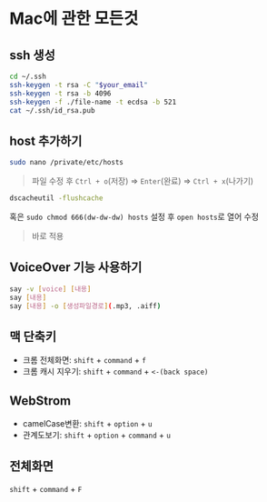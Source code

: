 # Mac에 관한 모든것

## ssh 생성

```sh
cd ~/.ssh
ssh-keygen -t rsa -C "$your_email"
ssh-keygen -t rsa -b 4096
ssh-keygen -f ./file-name -t ecdsa -b 521
cat ~/.ssh/id_rsa.pub
```

## host 추가하기

```sh
sudo nano /private/etc/hosts
```
> 파일 수정 후 `Ctrl + o`(저장) => `Enter`(완료) => `Ctrl + x`(나가기)

```sh
dscacheutil -flushcache
```

혹은 `sudo chmod 666(dw-dw-dw) hosts` 설정 후 `open hosts`로 열어 수정 

> 바로 적용

## VoiceOver 기능 사용하기
```sh
say -v [voice] [내용]
say [내용]
say [내용] -o [생성파일경로](.mp3, .aiff)
```

## 맥 단축키
- 크롬 전체화면: `shift` + `command` + `f`
- 크롬 캐시 지우기: `shift` + `command` + `<-(back space)`

## WebStrom
- camelCase변환: `shift` + `option` + `u`
- 관계도보기: `shift` + `option` + `command` + `u`

## 전체화면
`shift` + `command` + `F`
